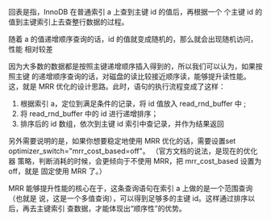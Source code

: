 

回表是指，InnoDB 在普通索引 a 上查到主键 id 的值后，再根据一个 个主键 id 的值到主键索引上去查整行数据的过程。

随着 a 的值递增顺序查询的话，id 的值就变成随机的，那么就会出现随机访问，性能 相对较差



因为大多数的数据都是按照主键递增顺序插入得到的，所以我们可以认为，如果按照主键 的递增顺序查询的话，对磁盘的读比较接近顺序读，能够提升读性能。
这，就是 MRR 优化的设计思路。此时，语句的执行流程变成了这样：
1. 根据索引 a，定位到满足条件的记录，将 id 值放入 read_rnd_buffer 中 ; 
2. 将 read_rnd_buffer 中的 id 进行递增排序； 
3. 排序后的 id 数组，依次到主键 id 索引中查记录，并作为结果返回


另外需要说明的是，如果你想要稳定地使用 MRR 优化的话，需要设置set optimizer_switch="mrr_cost_based=off"。
（官方文档的说法，是现在的优化器 策略，判断消耗的时候，会更倾向于不使用 MRR，把 mrr_cost_based 设置为 off，就是 固定使用 MRR 了。）


MRR 能够提升性能的核心在于，这条查询语句在索引 a 上做的是一个范围查询（也就是 说，这是一个多值查询），可以得到足够多的主键 id。这样通过排序以后，再去主键索引 查数据，才能体现出“顺序性”的优势。
